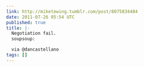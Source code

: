 ```yaml
---
link: http://miketewing.tumblr.com/post/8075834484
date: 2011-07-26 05:54 UTC
published: true
title: |-
  Negotiation fail.
  soupsoup:

  via @dancastellano
tags: []
---
```



